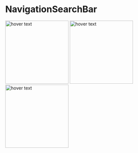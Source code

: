 # NavigationSearchBar

<p align="cpa">
  <img src="https://user-images.githubusercontent.com/47504845/155838071-92a51510-4981-421b-a72d-9a233b3ef089.jpg" width="200" title="hover text">
  <img src="https://user-images.githubusercontent.com/47504845/155838073-72d377c9-5b0c-4a67-be88-7b5a548f3330.jpg" width="200" title="hover text">
   <img src="https://user-images.githubusercontent.com/47504845/155838076-832ea478-ea9f-4736-812d-4ce22371dd57.jpg" width="200" title="hover text">
</p>
